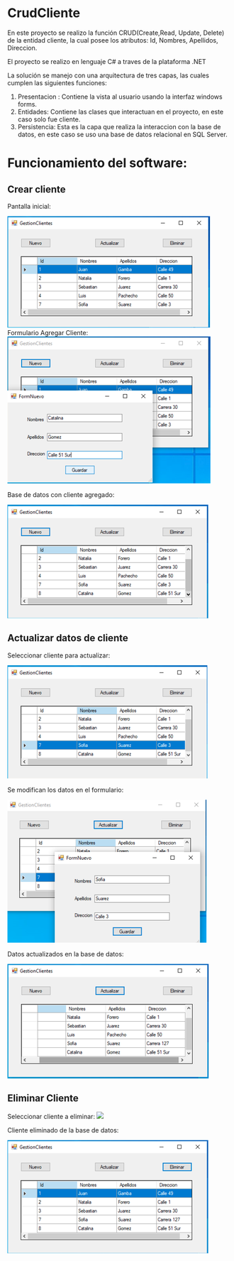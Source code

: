 # CrudCliente

En este proyecto se realizo la función CRUD(Create,Read, Update, Delete) de la entidad cliente, la cual posee los atributos: Id, Nombres, Apellidos, Direccion. 

El proyecto se realizo en lenguaje C# a traves de la plataforma .NET

La solución se manejo con una arquitectura de tres capas, las cuales cumplen las siguientes funciones:
1. Presentacion : Contiene la vista al usuario usando la interfaz windows forms.
2. Entidades: Contiene las clases que interactuan en el proyecto, en este caso solo fue cliente.
3. Persistencia: Esta es la capa que realiza la interaccion con la base de datos, en este caso se uso una base de datos relacional en SQL Server.

# Funcionamiento del software:

## Crear cliente

Pantalla inicial:

<img src= "./ImgFuncionamiento/Create/PantallaInicial.png">
Formulario Agregar Cliente:

<img src= "./ImgFuncionamiento/Create/AgregarDatos.png">

Base de datos con cliente agregado:

<img src= "./ImgFuncionamiento/Create/Datos Agregados.png">

## Actualizar datos de cliente

Seleccionar cliente para actualizar:

<img src= "./ImgFuncionamiento/Update/SeleccionCliente.png">

Se modifican los datos en el formulario:

<img src= "./ImgFuncionamiento/Update/ModificandoDatos.png">

Datos actualizados en la base de datos:

<img src= "./ImgFuncionamiento/Update/DatosModificados.png">

## Eliminar Cliente

Seleccionar cliente a eliminar:
<img src= "./ImgFuncionamiento/Delete/SeleccionEliminar.png.png">

Cliente eliminado de la base de datos:

<img src= "./ImgFuncionamiento/Delete/DatoEliminado.png">





